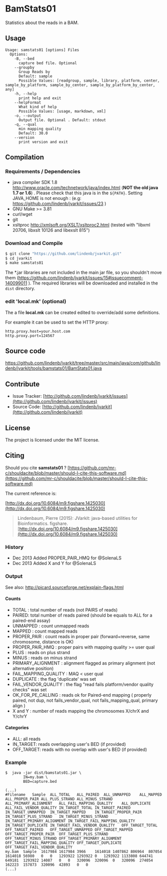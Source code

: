 # BamStats01

Statistics about the reads in a BAM.


## Usage

```
Usage: samstats01 [options] Files
  Options:
    -B, --bed
      capture bed file. Optional
    --groupby
      Group Reads by
      Default: sample
      Possible Values: [readgroup, sample, library, platform, center, sample_by_platform, sample_by_center, sample_by_platform_by_center, any]
    -h, --help
      print help and exit
    --helpFormat
      What kind of help
      Possible Values: [usage, markdown, xml]
    -o, --output
      Output file. Optional . Default: stdout
    -q, --qual
      min mapping quality
      Default: 30.0
    --version
      print version and exit

```

## Compilation

### Requirements / Dependencies

* java compiler SDK 1.8 http://www.oracle.com/technetwork/java/index.html (**NOT the old java 1.7 or 1.6**) . Please check that this java is in the `${PATH}`. Setting JAVA_HOME is not enough : (e.g: https://github.com/lindenb/jvarkit/issues/23 )
* GNU Make >= 3.81
* curl/wget
* git
* xsltproc http://xmlsoft.org/XSLT/xsltproc2.html (tested with "libxml 20706, libxslt 10126 and libexslt 815")


### Download and Compile

```bash
$ git clone "https://github.com/lindenb/jvarkit.git"
$ cd jvarkit
$ make samstats01
```

The *.jar libraries are not included in the main jar file, so you shouldn't move them (https://github.com/lindenb/jvarkit/issues/15#issuecomment-140099011 ).
The required libraries will be downloaded and installed in the `dist` directory.

### edit 'local.mk' (optional)

The a file **local.mk** can be created edited to override/add some definitions.

For example it can be used to set the HTTP proxy:

```
http.proxy.host=your.host.com
http.proxy.port=124567
```
## Source code 

[https://github.com/lindenb/jvarkit/tree/master/src/main/java/com/github/lindenb/jvarkit/tools/bamstats01/BamStats01.java
](https://github.com/lindenb/jvarkit/tree/master/src/main/java/com/github/lindenb/jvarkit/tools/bamstats01/BamStats01.java
)
## Contribute

- Issue Tracker: [http://github.com/lindenb/jvarkit/issues](http://github.com/lindenb/jvarkit/issues)
- Source Code: [http://github.com/lindenb/jvarkit](http://github.com/lindenb/jvarkit)

## License

The project is licensed under the MIT license.

## Citing

Should you cite **samstats01** ? [https://github.com/mr-c/shouldacite/blob/master/should-I-cite-this-software.md](https://github.com/mr-c/shouldacite/blob/master/should-I-cite-this-software.md)

The current reference is:

[http://dx.doi.org/10.6084/m9.figshare.1425030](http://dx.doi.org/10.6084/m9.figshare.1425030)

> Lindenbaum, Pierre (2015): JVarkit: java-based utilities for Bioinformatics. figshare.
> [http://dx.doi.org/10.6084/m9.figshare.1425030](http://dx.doi.org/10.6084/m9.figshare.1425030)





### History



* Dec 2013 Added PROPER_PAIR_HMQ for @SolenaLS
* Dec 2013 Added X and Y for @SolenaLS



### Output


See also: http://picard.sourceforge.net/explain-flags.html


#### Counts


* TOTAL : total number of reads (not PAIRS of reads)
* PAIRED: total number of reads paired (should be equals to ALL for a paired-end assay)
* UNMAPPED : count unmapped reads 
* MAPPED  : count mapped reads
* PROPER_PAIR  : count reads in proper pair (forward+reverse, same chromosome, distance is OK)
* PROPER_PAIR_HMQ  : proper pairs with mapping quality >= user qual
* PLUS : reads on plus strand
* MINUS : reads on minus strand
* PRIMARY_ALIGNMENT : alignment flagged as primary alignment (not alternative position)
* FAIL_MAPPING_QUALITY : MAQ < user qual
* DUPLICATE : the flag 'duplicate' was set
* FAIL_VENDOR_QUALITY : the flag "read fails platform/vendor quality checks" was set
* OK_FOR_PE_CALLING : reads ok for Paired-end mapping ( properly paired, not dup, not fails_vendor_qual,  not fails_mapping_qual, primary align )
* X and Y : number of reads mapping the chromosomes X/chrX and Y/chrY


#### Categories


* ALL: all reads
* IN_TARGET: reads overlapping user's BED (if provided)
* OFF_TARGET: reads with no overlap with user's BED (if provided)



### Example


```
$  java -jar dist/bamstats01.jar \
		IN=my.bam \
		BED=capture.bed

(...)
#Filename	Sample	ALL_TOTAL	ALL_PAIRED	ALL_UNMAPPED	ALL_MAPPED	ALL_PROPER_PAIR	ALL_PLUS_STRAND	ALL_MINUS_STRAND	ALL_PRIMARY_ALIGNMENT	ALL_FAIL_MAPPING_QUALITY	ALL_DUPLICATE	ALL_FAIL_VENDOR_QUALITY	IN_TARGET_TOTAL	IN_TARGET_PAIRED	IN_TARGET_UNMAPPED	IN_TARGET_MAPPED	IN_TARGET_PROPER_PAIR	IN_TARGET_PLUS_STRAND	IN_TARGET_MINUS_STRAND	IN_TARGET_PRIMARY_ALIGNMENT	IN_TARGET_FAIL_MAPPING_QUALITY	IN_TARGET_DUPLICATE	IN_TARGET_FAIL_VENDOR_QUALITY	OFF_TARGET_TOTAL	OFF_TARGET_PAIRED	OFF_TARGET_UNMAPPED	OFF_TARGET_MAPPED	OFF_TARGET_PROPER_PAIR	OFF_TARGET_PLUS_STRAND	OFF_TARGET_MINUS_STRAND	OFF_TARGET_PRIMARY_ALIGNMENT	OFF_TARGET_FAIL_MAPPING_QUALITY	OFF_TARGET_DUPLICATE	OFF_TARGET_FAIL_VENDOR_QUALITY
my.bam	Sample	1617984	1617984	3966	1614018	1407862	806964	807054	1614018	56980	0	0	1293922	1293922	0	1293922	1133808	644741	649181	1293922	14087	0	0	320096	320096	0	320096	274054	162223	157873	320096	42893	0	0
(...)

```



